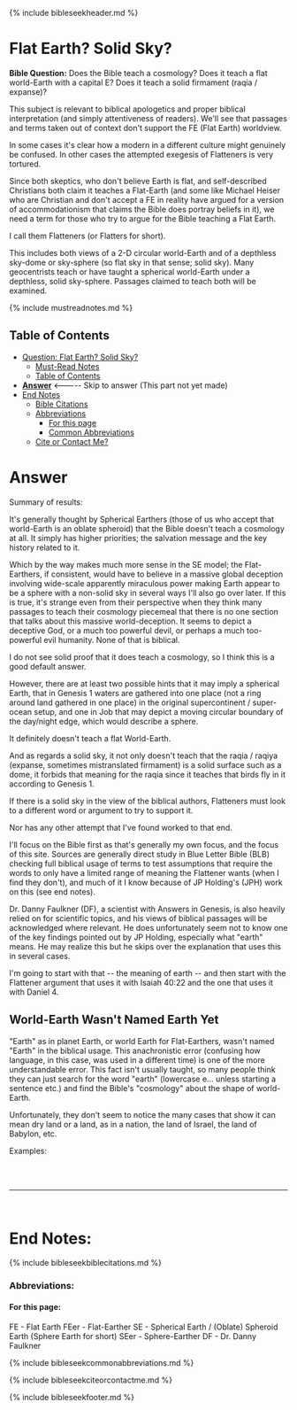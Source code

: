 {% include bibleseekheader.md %}
# Flat Earth? Solid Sky?

**Bible Question:** Does the Bible teach a cosmology? Does it teach a flat world-Earth with a capital E? Does it teach a solid firmament (raqia / expanse)?

This subject is relevant to biblical apologetics and proper biblical interpretation (and simply attentiveness of readers). We'll see that passages and terms taken out of context don't support the FE (Flat Earth) worldview.

In some cases it's clear how a modern in a different culture might genuinely be confused. In other cases the attempted exegesis of Flatteners is very tortured.

Since both skeptics, who don't believe Earth is flat, and self-described Christians both claim it teaches a Flat-Earth (and some like Michael Heiser who are Christian and don't accept a FE in reality have argued for a version of accommodationism that claims the Bible does portray beliefs in it), we need a term for those who try to argue for the Bible teaching a Flat Earth.

I call them Flatteners (or Flatters for short).

This includes both views of a 2-D circular world-Earth and of a depthless sky-dome or sky-sphere (so flat sky in that sense; solid sky). Many geocentrists teach or have taught a spherical world-Earth under a depthless, solid sky-sphere. Passages claimed to teach both will be examined.

{% include mustreadnotes.md %}

## Table of Contents
- [Question: Flat Earth? Solid Sky?](#flat-earth-solid-sky)
  - [Must-Read Notes](#must-read-notes)
  - [Table of Contents](#table-of-contents)
- [**Answer**](#answer) <----- Skip to answer
(This part not yet made)
- [End Notes](#end-notes)
  - [Bible Citations](#bible-citations)
  - [Abbreviations](#abbreviations)
    - [For this page](#for-this-page)
    - [Common Abbreviations](#common-abbreviations)
  - [Cite or Contact Me?](#cite-or-contact-me)

# Answer

Summary of results:

It's generally thought by Spherical Earthers (those of us who accept that world-Earth is an oblate spheroid) that the Bible doesn't teach a cosmology at all. It simply has higher priorities; the salvation message and the key history related to it.

Which by the way makes much more sense in the SE model; the Flat-Earthers, if consistent, would have to believe in a massive global deception involving wide-scale apparently miraculous power making Earth appear to be a sphere with a non-solid sky in several ways I'll also go over later. If this is true, it's strange even from their perspective when they think many passages to teach their cosmology piecemeal that there is no one section that talks about this massive world-deception. It seems to depict a deceptive God, or a much too powerful devil, or perhaps a much too-powerful evil humanity. None of that is biblical.

I do not see solid proof that it does teach a cosmology, so I think this is a good default answer.

However, there are at least two possible hints that it may imply a spherical Earth, that in Genesis 1 waters are gathered into one place (not a ring around land gathered in one place) in the original supercontinent / super-ocean setup, and one in Job that may depict a moving circular boundary of the day/night edge, which would describe a sphere.

It definitely doesn't teach a flat World-Earth.

And as regards a solid sky, it not only doesn't teach that the raqia / raqiya (expanse, sometimes mistranslated firmament) is a solid surface such as a dome, it forbids that meaning for the raqia since it teaches that birds fly in it according to Genesis 1.

If there is a solid sky in the view of the biblical authors, Flatteners must look to a different word or argument to try to support it.

Nor has any other attempt that I've found worked to that end.

I'll focus on the Bible first as that's generally my own focus, and the focus of this site. Sources are generally direct study in Blue Letter Bible (BLB) checking full biblical usage of terms to test assumptions that require the words to only have a limited range of meaning the Flattener wants (when I find they don't), and much of it I know because of JP Holding's (JPH) work on this (see end notes).

Dr. Danny Faulkner (DF), a scientist with Answers in Genesis, is also heavily relied on for scientific topics, and his views of biblical passages will be acknowledged where relevant. He does unfortunately seem not to know one of the key findings pointed out by JP Holding, especially what "earth" means. He may realize this but he skips over the explanation that uses this in several cases.

I'm going to start with that -- the meaning of earth -- and then start with the Flattener argument that uses it with Isaiah 40:22 and the one that uses it with Daniel 4.

## World-Earth Wasn't Named Earth Yet

"Earth" as in planet Earth, or world Earth for Flat-Earthers, wasn't named "Earth" in the biblical usage. This anachronistic error (confusing how language, in this case, was used in a different time) is one of the more understandable error. This fact isn't usually taught, so many people think they can just search for the word "earth" (lowercase e... unless starting a sentence etc.) and find the Bible's "cosmology" about the shape of world-Earth.

Unfortunately, they don't seem to notice the many cases that show it can mean dry land or a land, as in a nation, the land of Israel, the land of Babylon, etc.

Examples:




<!--

Code snippets:

Inline:
Bible:
<span class="bbq">//</span>
Other:
<span class="ebq">\|\|</span>

One-para:
Bible:
> <span class="bbq">//</span>
Other:
> \|\|

Multi-para:
Bible:
<blockquote><span class="bbq">//</span></blockquote>
Other:
<blockquote>||</blockquote>

(And use <br><br> after paras. Remember to check output generated for these; they glitchalot.)

New tab link:
BLB:
[Book ch:v](https://www.blueletterbible.org/lsb/mat/3/1){:target="_blank"}
Other:
[Text](URL){:target="_blank"}

Table of Contents link:
[Section Title](#section-title)

-->


<br>
<br>

---

<br>

# End Notes:

{% include bibleseekbiblecitations.md %}

### Abbreviations:

#### For this page:

FE - Flat Earth
FEer - Flat-Earther
SE - Spherical Earth / (Oblate) Spheroid Earth (Sphere Earth for short)
SEer - Sphere-Earther
DF - Dr. Danny Faulkner


{% include bibleseekcommonabbreviations.md %}

{% include bibleseekciteorcontactme.md %}

{% include bibleseekfooter.md %}